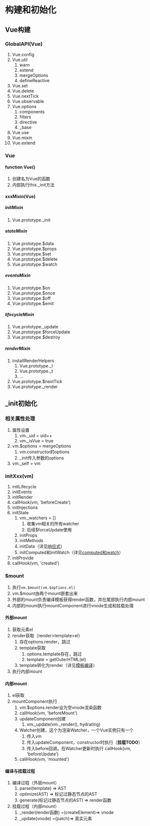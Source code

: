 # 构建和初始化

## Vue构建

### GlobalAPI(Vue)

1. Vue.config
2. Vue.util
   1. warn
   2. extend
   3. mergeOptions
   4. defineReactive
3. Vue.set
4. Vue.delete
5. Vue.nextTick
6. Vue.observable
7. Vue.options
    1. components
    2. filters
    3. directive
    4. _base
8. Vue.use
9. Vue.mixin
10. Vue.extend

### Vue

#### function Vue()

1. 创建名为Vue的函数
2. 内部执行this._init方法

#### xxxMixin(Vue)

##### initMixin

1. Vue.prototype._init

##### stateMixin

1. Vue.prototype.$data
2. Vue.prototype.$props
3. Vue.prototype.$set
4. Vue.prototype.$delete
5. Vue.prototype.$watch

##### eventsMixin

1. Vue.prototype.$on
2. Vue.prototype.$once
3. Vue.prototype.$off
4. Vue.prototype.$emit

##### lifecycleMixin

1. Vue.prototype._update
2. Vue.prototype.$forceUpdate
3. Vue.prototype.$destroy

##### renderMixin

1. installRenderHelpers
   1. Vue.prototype._l
   2. Vue.prototype._t
   3. ...
2. Vue.prototype.$nextTick
3. Vue.prototype._render

## _init初始化

### 相关属性处理

1. 属性设置
   1. vm._uid = uid++
   2. vm._isVue = true
2. vm.$options = mergeOptions
   1. vm.constructor的options
   2. _init传入参数的options
3. vm._self = vm

### initXxx(vm)

1. initLifecycle
2. initEvents
3. initRender
4. callHook(vm, 'beforeCreate')
5. initInjections
6. initState
   1. vm._watchers = []
      1. 收集vm相关的所有watcher
      2. 后续$forceUpdate使用
   2. initProps
   3. initMethods
   4. initData（详见[响应式](./02-%E5%93%8D%E5%BA%94%E5%BC%8F.md)）
   5. initComputed和initWatch（详见[computed和watch](./05-computed%E4%B8%8Ewatch.md)）
7. initProvide
8. callHook(vm, 'created')

### $mount

1. 执行`vm.$mount(vm.$options.el)`
2. vm.$mount由两个mount嵌套出来
3. 外部的mount负责编译模板获得render函数，并在尾部执行内部mount
4. 内部的mount执行mountComponent进行vnode生成和挂载处理

#### 外部mount

1. 获取元素el
2. render获取（render>template>el）
   1. 存在options.render，跳过
   2. template获取
      1. options.template存在，跳过
      2. template = getOuterHTML(el)
   3. template转化为render（详见[模板编译](./06-%E6%A8%A1%E6%9D%BF%E7%BC%96%E8%AF%91.md)）
3. 执行内部mount

#### 内部mount

1. el获取
2. mountComponent执行
   1. vm.$options.render设为空vnode渲染函数
   2. callHook(vm, 'beforeMount')
   3. updateComponent创建
      1. vm._update(vm._render(), hydrating)
   4. Watcher创建，这个为渲染Watcher，一个Vue实例只有一个
      1. 传入vm
      2. 传入updateComponent，constructor时执行（**挂载TODO**）
      3. 传入before回调，在Watcher更新时执行 callHook(vm, 'beforeUpdate')
   5. callHook(vm, 'mounted')

#### 编译与挂载过程

1. 编译过程（外层mount）
   1. parse(template)  =>  AST
   2. optimize(AST)  =>  标记过静态节点的AST
   3. generate(标记过静态节点的AST)  =>  render函数
2. 挂载过程（内部mount）
   1. _render(render函数) =(createElement)=>  vnode
   2. _update(vnode)  =(patch)=>  真实元素
